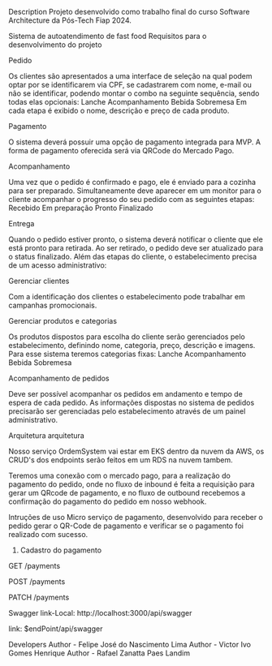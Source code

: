 Description
Projeto desenvolvido como trabalho final do curso Software Architecture da Pós-Tech Fiap 2024.

Sistema de autoatendimento de fast food
Requisitos para o desenvolvimento do projeto

Pedido

Os clientes são apresentados a uma interface de seleção na qual podem optar por se identificarem via CPF, se cadastrarem com nome, e-mail ou não se identificar, podendo montar o combo na seguinte sequência, sendo todas elas opcionais: Lanche Acompanhamento Bebida Sobremesa Em cada etapa é exibido o nome, descrição e preço de cada produto.

Pagamento

O sistema deverá possuir uma opção de pagamento integrada para MVP. A forma de pagamento oferecida será via QRCode do Mercado Pago.

Acompanhamento

Uma vez que o pedido é confirmado e pago, ele é enviado para a cozinha para ser preparado. Simultaneamente deve aparecer em um monitor para o cliente acompanhar o progresso do seu pedido com as seguintes etapas: Recebido Em preparação Pronto Finalizado

Entrega

Quando o pedido estiver pronto, o sistema deverá notificar o cliente que ele está pronto para retirada. Ao ser retirado, o pedido deve ser atualizado para o status finalizado. Além das etapas do cliente, o estabelecimento precisa de um acesso administrativo:

Gerenciar clientes

Com a identificação dos clientes o estabelecimento pode trabalhar em campanhas promocionais.

Gerenciar produtos e categorias

Os produtos dispostos para escolha do cliente serão gerenciados pelo estabelecimento, definindo nome, categoria, preço, descrição e imagens. Para esse sistema teremos categorias fixas: Lanche Acompanhamento Bebida Sobremesa

Acompanhamento de pedidos

Deve ser possível acompanhar os pedidos em andamento e tempo de espera de cada pedido. As informações dispostas no sistema de pedidos precisarão ser gerenciadas pelo estabelecimento através de um painel administrativo.

Arquitetura
arquitetura

Nosso serviço OrdemSystem vai estar em EKS dentro da nuvem da AWS, os CRUD's dos endpoints serão feitos em um RDS na nuvem tambem.

Teremos uma conexão com o mercado pago, para a realização do pagamento do pedido, onde no fluxo de inbound é feita a requisição para gerar um QRcode de pagamento, e no fluxo de outbound recebemos a confirmação do pagamento do pedido em nosso webhook.

Intruções de uso
Micro serviço de pagamento, desenvolvido para receber o pedido gerar o QR-Code de pagamento e verificar se o pagamento foi realizado com sucesso.

01. Cadastro do pagamento

GET /payments

POST /payments

PATCH /payments

Swagger
link-Local: http://localhost:3000/api/swagger

link: $endPoint/api/swagger

Developers
Author - Felipe José do Nascimento Lima
Author - Victor Ivo Gomes Henrique
Author - Rafael Zanatta Paes Landim
